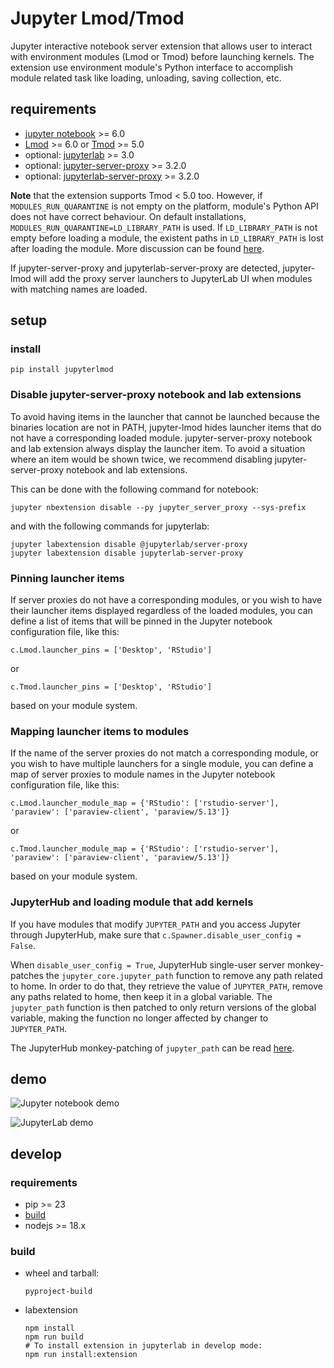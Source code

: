 # Jupyter Lmod/Tmod

Jupyter interactive notebook server extension that allows user
to interact with environment modules (Lmod or Tmod) before launching kernels.
The extension use environment module's Python interface to accomplish module
related task like loading, unloading, saving collection, etc.

## requirements

- [jupyter notebook](https://github.com/jupyter/notebook) >= 6.0
- [Lmod](https://github.com/TACC/Lmod) >= 6.0 or [Tmod](https://modules.readthedocs.io/en/latest/) >= 5.0
- optional: [jupyterlab](https://github.com/jupyter/notebook) >= 3.0
- optional: [jupyter-server-proxy](https://github.com/jupyterhub/jupyter-server-proxy) >= 3.2.0
- optional: [jupyterlab-server-proxy](https://github.com/jupyterhub/jupyter-server-proxy) >= 3.2.0

**Note** that the extension supports Tmod < 5.0 too. However, if `MODULES_RUN_QUARANTINE` is not empty on the platform, module's Python API does
not have correct behaviour. On default installations, `MODULES_RUN_QUARANTINE=LD_LIBRARY_PATH` is used. If `LD_LIBRARY_PATH` is not
empty before loading a module, the existent paths in `LD_LIBRARY_PATH` is lost
after loading the module. More discussion can be found [here](https://sourceforge.net/p/modules/mailman/message/36113970/).

If jupyter-server-proxy and jupyterlab-server-proxy are detected, jupyter-lmod will add the
proxy server launchers to JupyterLab UI when modules with matching names are loaded.

## setup

### install

```
pip install jupyterlmod
```

### Disable jupyter-server-proxy notebook and lab extensions

To avoid having items in the launcher that cannot be launched because the binaries location are not in PATH,
jupyter-lmod hides launcher items that do not have a corresponding loaded module.
jupyter-server-proxy notebook and lab extension always display the launcher item.
To avoid a situation where an item would be shown twice, we recommend disabling jupyter-server-proxy
notebook and lab extensions.

This can be done with the following command for notebook:
```
jupyter nbextension disable --py jupyter_server_proxy --sys-prefix
```

and with the following commands for jupyterlab:
```
jupyter labextension disable @jupyterlab/server-proxy
jupyter labextension disable jupyterlab-server-proxy
```

### Pinning launcher items

If server proxies do not have a corresponding modules, or you wish to have their launcher items
displayed regardless of the loaded modules, you can define a list of items that will be pinned in
the Jupyter notebook configuration file, like this:
```
c.Lmod.launcher_pins = ['Desktop', 'RStudio']
```
or
```
c.Tmod.launcher_pins = ['Desktop', 'RStudio']
```
based on your module system.

### Mapping launcher items to modules

If the name of the server proxies do not match a corresponding module, or you wish to have multiple
launchers for a single module, you can define a map of server proxies to module names in the
Jupyter notebook configuration file, like this:
```
c.Lmod.launcher_module_map = {'RStudio': ['rstudio-server'], 'paraview': ['paraview-client', 'paraview/5.13']}
```
or
```
c.Tmod.launcher_module_map = {'RStudio': ['rstudio-server'], 'paraview': ['paraview-client', 'paraview/5.13']}
```
based on your module system.

### JupyterHub and loading module that add kernels

If you have modules that modify `JUPYTER_PATH` and you access Jupyter through JupyterHub,
make sure that `c.Spawner.disable_user_config = False`.

When `disable_user_config = True`, JupyterHub single-user server monkey-patches the
`jupyter_core.jupyter_path` function to remove any path related to home. In order to do
that, they retrieve the value of `JUPYTER_PATH`, remove any paths related to home, then
keep it in a global variable. The `jupyter_path` function is then patched to only return
versions of the global variable, making the function no longer affected by changer to
`JUPYTER_PATH`.

The JupyterHub monkey-patching of `jupyter_path` can be read
[here](https://github.com/jupyterhub/jupyterhub/blob/01a43f41f8b1554f2de659104284f6345d76636d/jupyterhub/singleuser/_disable_user_config.py#L57).

## demo

![Jupyter notebook demo](https://i.imgur.com/pK1Q5gG.gif)

![JupyterLab demo](https://i.imgur.com/1HDH7iN.gif)


## develop

### requirements

- pip >= 23
- [build](https://pypi.org/project/build/)
- nodejs >= 18.x

### build

- wheel and tarball:
    ```shell
    pyproject-build
    ```
- labextension
    ```shell
    npm install
    npm run build
    # To install extension in jupyterlab in develop mode:
    npm run install:extension
    ```
